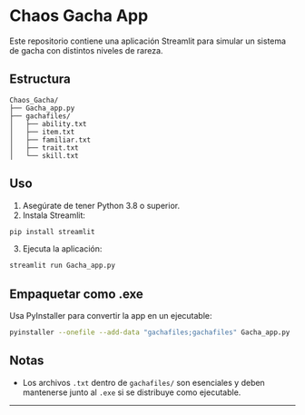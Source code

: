 # Chaos Gacha App

Este repositorio contiene una aplicación Streamlit para simular un sistema de gacha con distintos niveles de rareza.

## Estructura

```
Chaos_Gacha/
├── Gacha_app.py
├── gachafiles/
│   ├── ability.txt
│   ├── item.txt
│   ├── familiar.txt
│   ├── trait.txt
│   └── skill.txt
```

## Uso

1. Asegúrate de tener Python 3.8 o superior.
2. Instala Streamlit:

```bash
pip install streamlit
```

3. Ejecuta la aplicación:

```bash
streamlit run Gacha_app.py
```

## Empaquetar como .exe

Usa PyInstaller para convertir la app en un ejecutable:

```bash
pyinstaller --onefile --add-data "gachafiles;gachafiles" Gacha_app.py
```

## Notas

- Los archivos `.txt` dentro de `gachafiles/` son esenciales y deben mantenerse junto al `.exe` si se distribuye como ejecutable.

---

